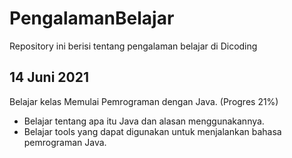 # PengalamanBelajar
Repository ini berisi tentang pengalaman belajar di Dicoding

14 Juni 2021
--
Belajar kelas Memulai Pemrograman dengan Java. (Progres 21%)
* Belajar tentang apa itu Java dan alasan menggunakannya.
* Belajar tools yang dapat digunakan untuk menjalankan bahasa pemrograman Java.
